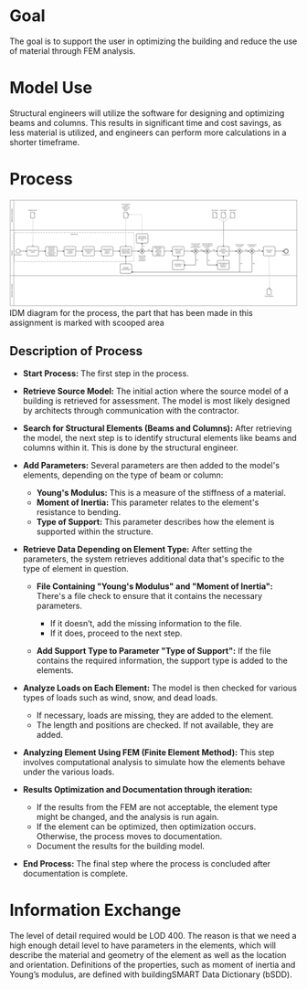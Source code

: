 <span id="Goal"></span>
# Goal

The goal is to support the user in optimizing the building and reduce the use of material through FEM analysis.
<span id="Model use"></span>
# Model Use

Structural engineers will utilize the software for designing and optimizing beams and columns. This results in significant time and cost savings, as less material is utilized, and engineers can perform more calculations in a shorter timeframe.

<span id="process"></span>
# Process

<img src="Process.svg" alt="IDM diagram for the process, the part that has been made in this assignment is marked with scooped area">
IDM diagram for the process, the part that has been made in this assignment is marked with scooped area

<span id="Description"></span>
## Description of Process

- **Start Process:** The first step in the process.

- **Retrieve Source Model:** The initial action where the source model of a building is retrieved for assessment. The model is most likely designed by architects through communication with the contractor.

- **Search for Structural Elements (Beams and Columns):** After retrieving the model, the next step is to identify structural elements like beams and columns within it. This is done by the structural engineer.

- **Add Parameters:** Several parameters are then added to the model's elements, depending on the type of beam or column:
  - **Young's Modulus:** This is a measure of the stiffness of a material.
  - **Moment of Inertia:** This parameter relates to the element's resistance to bending.
  - **Type of Support:** This parameter describes how the element is supported within the structure.

- **Retrieve Data Depending on Element Type:** After setting the parameters, the system retrieves additional data that's specific to the type of element in question.

  - **File Containing "Young's Modulus" and "Moment of Inertia":** There's a file check to ensure that it contains the necessary parameters.
    - If it doesn’t, add the missing information to the file.
    - If it does, proceed to the next step.

  - **Add Support Type to Parameter "Type of Support":** If the file contains the required information, the support type is added to the elements.

- **Analyze Loads on Each Element:** The model is then checked for various types of loads such as wind, snow, and dead loads.
  - If necessary, loads are missing, they are added to the element.
  - The length and positions are checked. If not available, they are added.

- **Analyzing Element Using FEM (Finite Element Method):** This step involves computational analysis to simulate how the elements behave under the various loads.

- **Results Optimization and Documentation through iteration:**
  - If the results from the FEM are not acceptable, the element type might be changed, and the analysis is run again.
  - If the element can be optimized, then optimization occurs. Otherwise, the process moves to documentation.
  - Document the results for the building model.

- **End Process:** The final step where the process is concluded after documentation is complete.

# Information Exchange

The level of detail required would be LOD 400. The reason is that we need a high enough detail level to have parameters in the elements, which will describe the material and geometry of the element as well as the location and orientation. Definitions of the properties, such as moment of inertia and Young’s modulus, are defined with buildingSMART Data Dictionary (bSDD).
